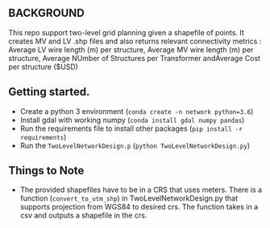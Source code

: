 ## BACKGROUND
This repo support two-level grid planning given a shapefile of points. It creates MV and LV .shp files and also returns relevant connectivity metrics : Average LV wire length (m) per structure, Average MV wire length (m) per structure, Average NUmber of Structures per Transformer andAverage Cost per structure ($USD)

## Getting started.
- Create a python 3 environment (`conda create -n network python=3.6`)
- Install gdal with working numpy (`conda install gdal numpy pandas`)
- Run the requirements file to install other packages (`pip install -r requirements`)
- Run the `TwoLevelNetworkDesign.p` (`python TwoLevelNetworkDesign.py`)

## Things to Note
- The provided shapefiles have to be in a CRS that uses meters. There is a function (`convert_to_utm_shp`) in TwoLevelNetworkDesign.py that supports projection from WGS84 to desired crs. The function takes in a csv and outputs a shapefile in the crs.
